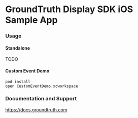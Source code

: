 # GroundTruth Display SDK iOS Sample App

### Usage

#### Standalone

TODO

#### Custom Event Demo

```
pod install
open CustomEventDemo.xcworkspace
```

### Documentation and Support

https://docs.groundtruth.com
